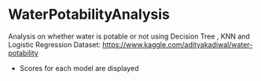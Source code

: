 # WaterPotabilityAnalysis
Analysis on whether water is potable or not using Decision Tree , KNN and Logistic Regression
Dataset: https://www.kaggle.com/adityakadiwal/water-potability
* Scores for each model are displayed
